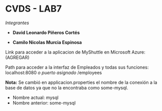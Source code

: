# CVDS - LAB7
*Integrantes*

- **David Leonardo Piñeros Cortés**

- **Camilo Nicolas Murcia Espinosa**

Link para acceder a la aplicacion de MyShuttle en Microsoft Azure: (AGREGAR)

Path para acceder a la interfaz de Empleados y todas sus funciones: localhost:8080 *o puerto asignado* /employees

**Nota:** Se cambió en applicacion.properties el nombre de la conexión a la base de datos ya que no la encontraba como some-mysql.

- Nombre actual: mysql
- Nombre anterior: some-mysql
